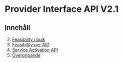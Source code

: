 # Provider Interface API V2.1

## Innehåll

2. [Feasibility i bulk](feasibility_batch.md)
3. [Feasibility per AID](feasibility_per_aid.md)
4. [Service Activation API](service_activation.md)
5. [Övergripande](misc.md)

